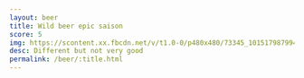 ```yaml
---
layout: beer
title: Wild beer epic saison
score: 5
img: https://scontent.xx.fbcdn.net/v/t1.0-0/p480x480/73345_10151798799468745_1877528478_n.jpg?oh=c07ccadb9b2429ccc056df3737c6c19c&oe=58D9B9B0
desc: Different but not very good
permalink: /beer/:title.html
---
```

